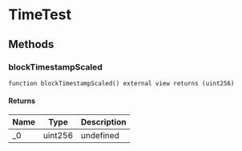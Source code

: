 # TimeTest

## Methods

### blockTimestampScaled

```solidity
function blockTimestampScaled() external view returns (uint256)
```

#### Returns

| Name | Type    | Description |
| ---- | ------- | ----------- |
| \_0  | uint256 | undefined   |
